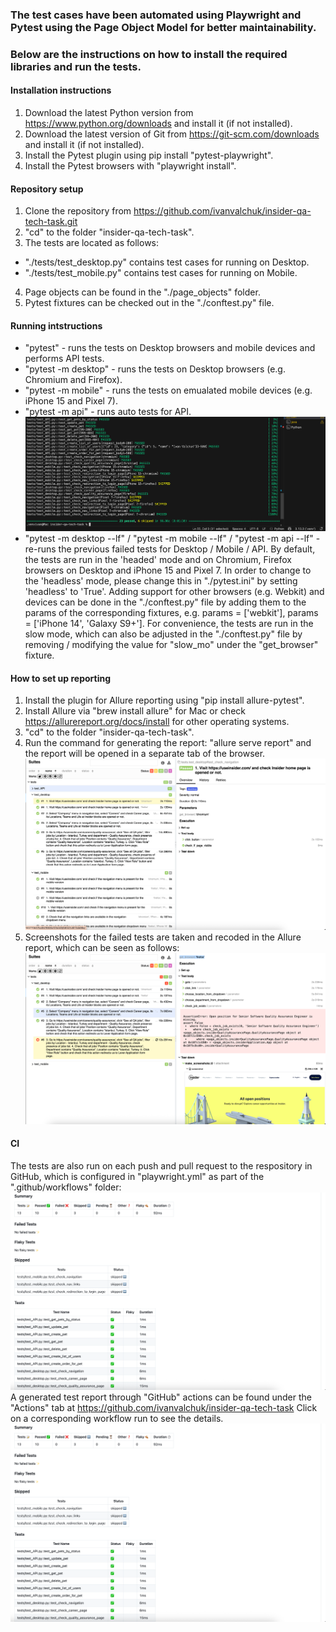 ### The test cases have been automated using Playwright and Pytest using the Page Object Model for better maintainability.
### Below are the instructions on how to install the required libraries and run the tests.

#### Installation instructions
1. Download the latest Python version from https://www.python.org/downloads and install it (if not installed).
2. Download the latest version of Git from https://git-scm.com/downloads and install it (if not installed).
3. Install the Pytest plugin using pip install "pytest-playwright".
4. Install the Pytest browsers with "playwright install".

#### Repository setup
1. Clone the repository from https://github.com/ivanvalchuk/insider-qa-tech-task.git
2. "cd" to the folder "insider-qa-tech-task".
3. The tests are located as follows:
- "./tests/test_desktop.py" contains test cases for running on Desktop.
- "./tests/test_mobile.py" contains test cases for running on Mobile.
4. Page objects can be found in the "./page_objects" folder.
5. Pytest fixtures can be checked out in the "./conftest.py" file.

#### Running intstructions
- "pytest" - runs the tests on Desktop browsers and mobile devices and performs API tests.
- "pytest -m desktop" - runs the tests on Desktop browsers (e.g. Chromium and Firefox).
- "pytest -m mobile" - runs the tests on emualated mobile devices (e.g. iPhone 15 and Pixel 7).
- "pytest -m api" - runs auto tests for API.
![alt text](image-3.png)
- "pytest -m desktop --lf" / "pytest -m mobile --lf" / "pytest -m api --lf" - re-runs the previous failed tests for Desktop / Mobile / API.
By default, the tests are run in the 'headed' mode and on Chromium, Firefox browsers on Desktop and iPhone 15 and Pixel 7. In order to change to the 'headless'  mode, please change this in "./pytest.ini" by setting 'headless' to 'True'. Adding support for other browsers (e.g. Webkit) and devices can be done in the "./conftest.py" file by adding them to the params of the corresponding fixtures, e.g. params = ['webkit'], params = ['iPhone 14', 'Galaxy S9+'].
For convenience, the tests are run in the slow mode, which can also be adjusted in the "./conftest.py" file by removing / modifying the value for "slow_mo" under the "get_browser" fixture.

#### How to set up reporting
1. Install the plugin for Allure reporting using "pip install allure-pytest".
2. Install Allure via "brew install allure" for Mac or check https://allurereport.org/docs/install for other operating systems.
3. "cd" to the folder "insider-qa-tech-task".
4. Run the command for generating the report: "allure serve report" and the report will be opened in a separate tab of the browser.
![alt text](image-6.png)
5. Screenshots for the failed tests are taken and recoded in the Allure report, which can be seen as follows:
![alt text](image.png)

#### CI
The tests are also run on each push and pull request to the respository in GitHub, which is configured in "playwright.yml" as part of the ".github/workflows" folder:
![alt text](image-1.png)
A generated test report through "GitHub" actions can be found under the "Actions" tab at https://github.com/ivanvalchuk/insider-qa-tech-task
   Click on a corresponding workflow run to see the details. 
![alt text](image-1.png)